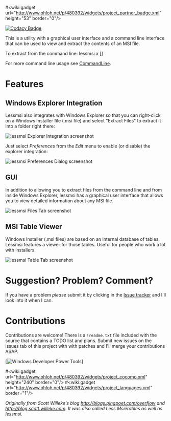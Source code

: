 #<wiki:gadget url="http://www.ohloh.net/p/480392/widgets/project_partner_badge.xml" height="53" border="0"/>

[![Codacy Badge](https://api.codacy.com/project/badge/Grade/39175464dbd341e98bb6efc320e899f2)](https://www.codacy.com/app/PartTimeLegend/lessmsi?utm_source=github.com&utm_medium=referral&utm_content=PartTimeLegend/lessmsi&utm_campaign=badger)

This is a utility with a graphical user interface and a command line interface that can be used to view and extract the contents of an MSI file. 

To extract from the command line:
	lessmsi x <msiFileName> [<outouptDir>]

For more command line usage see [CommandLine](https://github.com/activescott/lessmsi/wiki/Command-Line).

Features
==========
Windows Explorer Integration
-----
Lessmsi also integrates with Windows Explorer so that you can right-click on a Windows Installer file (.msi file) and select "Extract Files" to extract it into a folder right there:

![lessmsi Explorer Integration screenshot](https://raw.github.com/activescott/lessmsi/master/misc/screenshot-explorerintegration.png)



Just select _Preferences_ from the _Edit_ menu to enable (or disable) the explorer integration:

![lessmsi Preferences Dialog screenshot](https://raw.github.com/activescott/lessmsi/master/misc/screenshot-preferences.png)


GUI
-----
In addition to allowing you to extract files from the command line and from inside Windows Explorer, lessmsi has a graphical user interface that allows you to view detailed information about any MSI file. 

![lessmsi Files Tab screenshot](https://raw.github.com/activescott/lessmsi/master/misc/screenshot-filestab.png)


MSI Table Viewer
-----
Windows Installer (.msi files) are based on an internal database of tables. Lessmsi features a viewer for those tables. Useful for people who work a lot with installers.

![lessmsi Table Tab screenshot](https://raw.github.com/activescott/lessmsi/master/misc/screenshot-tabletab.png)



Suggestion? Problem? Comment?
=====
If you have a problem *please* submit it by clicking in the [Issue tracker](https://github.com/activescott/lessmsi/issues) and I'll look into it when I can.

Contributions
=====
Contributions are welcome! There is a `!readme.txt` file included with the source that contains a TODO list and plans. Submit new issues on the issues tab of this project with with patches and I'll merge your contributions ASAP.

[![Windows Developer Power Tools](http://www.windevpowertools.com/images/wdpt1.gif)]

#<wiki:gadget url="http://www.ohloh.net/p/480392/widgets/project_cocomo.xml" height="240" border="0"/>
#<wiki:gadget url="http://www.ohloh.net/p/480392/widgets/project_languages.xml" border="1"/>

*Originally from Scott Willeke's blog http://blogs.pingpoet.com/overflow and <http://blog.scott.willeke.com>. It was also called Less Msiérables as well as lessmsi.*

